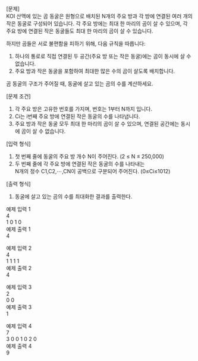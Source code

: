 [문제] <br>
KOI 산맥에 있는 곰 동굴은 원형으로 배치된 N개의 주요 방과 각 방에 연결된 여러 개의 작은 동굴로 구성되어 있습니다. 
각 주요 방에는 최대 한 마리의 곰이 살 수 있으며, 각 주요 방에 연결된 작은 동굴들도 최대 한 마리의 곰이 살 수 있습니다.

하지만 곰들은 서로 불편함을 피하기 위해, 다음 규칙을 따릅니다:
1. 하나의 통로로 직접 연결된 두 공간(주요 방 또는 작은 동굴)에는 곰이 동시에 살 수 없습니다.
2. 주요 방과 작은 동굴을 포함하여 최대한 많은 수의 곰이 살도록 배치합니다.

곰 동굴의 구조가 주어질 때, 동굴에 살고 있는 곰의 수를 계산하세요.

[문제 조건] <br>
1. 각 주요 방은 고유한 번호를 가지며, 번호는 1부터 N까지 입니다.
2. Ci는 i번째 주요 방에 연결된 작은 동굴의 수를 나타냅니다.
3. 주요 방과 작은 동굴 모두 최대 한 마리의 곰이 살 수 있으며, 연결된 공간에는 동시에 곰이 살 수 없습니다.

[입력 형식]<br>
1. 첫 번째 줄에 동굴의 주요 방 개수 N이 주어진다. (2 ≤ N ≤ 250,000)
2. 두 번째 줄에 각 주요 방에 연결된 작은 동굴의 수를 나타내는 <br>N개의 정수 C1,C2,⋯,CN이 공백으로 구분되어 주어진다. (0≤Ci≤1012)

[출력 형식] <br>
1. 동굴에 살고 있는 곰의 수를 최대화한 결과를 출력한다.

예제 입력 1 <br>
4 <br>
1 0 1 0 <br>
예제 출력 1 <br>
4 

예제 입력 2<br>
4 <br>
1 1 1 1 <br>
예제 출력 2 <br>
4 <br>

예제 입력 3 <br>
2 <br>
0 0 <br>
예제 출력 3 <br>
1 <br>

예제 입력 4 <br>
7 <br>
3 0 0 1 0 2 0 <br>
예제 출력 4 <br>
9 <br>

